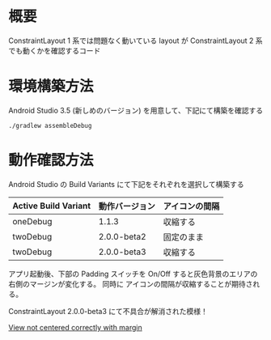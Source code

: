 # 概要

ConstraintLayout 1 系では問題なく動いている layout が ConstraintLayout 2 系でも動くかを確認するコード

# 環境構築方法

Android Studio 3.5 (新しめのバージョン) を用意して、下記にて構築を確認する


```
./gradlew assembleDebug
```

# 動作確認方法

Android Studio の Build Variants にて下記をそれぞれを選択して構築する

|Active Build Variant| 動作バージョン | アイコンの間隔 |
|--------------------|--------------|--------------|
| oneDebug           | 1.1.3        | 収縮する      |
| twoDebug           | 2.0.0-beta2  | 固定のまま    |
| twoDebug           | 2.0.0-beta3  | 収縮する      |


アプリ起動後、下部の Padding スイッチを On/Off すると灰色背景のエリアの右側のマージンが変化する。
同時に アイコンの間隔が収縮することが期待される。

ConstraintLayout 2.0.0-beta3 にて不具合が解消された模様！

[View not centered correctly with margin](https://issuetracker.google.com/issues?q=142755253)